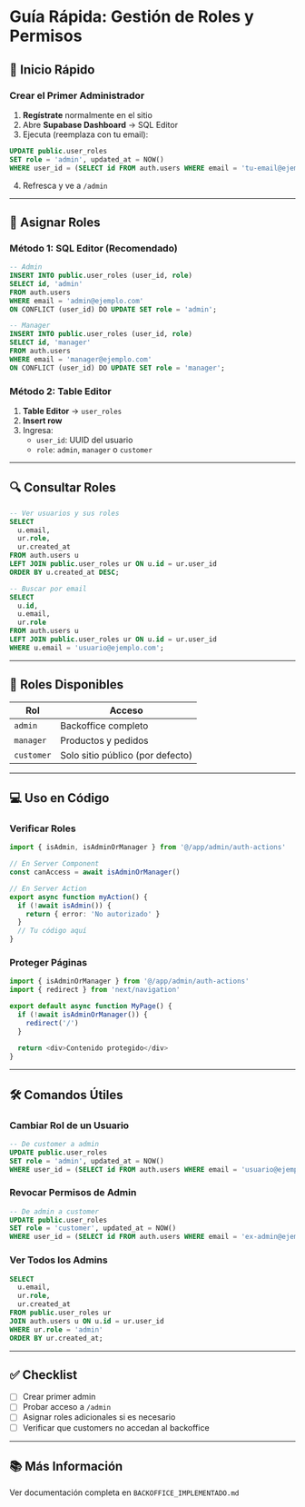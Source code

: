 # Guía Rápida: Gestión de Roles y Permisos

## 🚀 Inicio Rápido

### Crear el Primer Administrador

1. **Regístrate** normalmente en el sitio
2. Abre **Supabase Dashboard** → SQL Editor
3. Ejecuta (reemplaza con tu email):

```sql
UPDATE public.user_roles
SET role = 'admin', updated_at = NOW()
WHERE user_id = (SELECT id FROM auth.users WHERE email = 'tu-email@ejemplo.com');
```

4. Refresca y ve a `/admin`

---

## 📝 Asignar Roles

### Método 1: SQL Editor (Recomendado)

```sql
-- Admin
INSERT INTO public.user_roles (user_id, role)
SELECT id, 'admin'
FROM auth.users
WHERE email = 'admin@ejemplo.com'
ON CONFLICT (user_id) DO UPDATE SET role = 'admin';

-- Manager
INSERT INTO public.user_roles (user_id, role)
SELECT id, 'manager'
FROM auth.users
WHERE email = 'manager@ejemplo.com'
ON CONFLICT (user_id) DO UPDATE SET role = 'manager';
```

### Método 2: Table Editor

1. **Table Editor** → `user_roles`
2. **Insert row**
3. Ingresa:
   - `user_id`: UUID del usuario
   - `role`: `admin`, `manager` o `customer`

---

## 🔍 Consultar Roles

```sql
-- Ver usuarios y sus roles
SELECT 
  u.email,
  ur.role,
  ur.created_at
FROM auth.users u
LEFT JOIN public.user_roles ur ON u.id = ur.user_id
ORDER BY u.created_at DESC;

-- Buscar por email
SELECT 
  u.id,
  u.email,
  ur.role
FROM auth.users u
LEFT JOIN public.user_roles ur ON u.id = ur.user_id
WHERE u.email = 'usuario@ejemplo.com';
```

---

## 🔐 Roles Disponibles

| Rol | Acceso |
|-----|--------|
| `admin` | Backoffice completo |
| `manager` | Productos y pedidos |
| `customer` | Solo sitio público (por defecto) |

---

## 💻 Uso en Código

### Verificar Roles

```typescript
import { isAdmin, isAdminOrManager } from '@/app/admin/auth-actions'

// En Server Component
const canAccess = await isAdminOrManager()

// En Server Action
export async function myAction() {
  if (!await isAdmin()) {
    return { error: 'No autorizado' }
  }
  // Tu código aquí
}
```

### Proteger Páginas

```typescript
import { isAdminOrManager } from '@/app/admin/auth-actions'
import { redirect } from 'next/navigation'

export default async function MyPage() {
  if (!await isAdminOrManager()) {
    redirect('/')
  }
  
  return <div>Contenido protegido</div>
}
```

---

## 🛠️ Comandos Útiles

### Cambiar Rol de un Usuario

```sql
-- De customer a admin
UPDATE public.user_roles
SET role = 'admin', updated_at = NOW()
WHERE user_id = (SELECT id FROM auth.users WHERE email = 'usuario@ejemplo.com');
```

### Revocar Permisos de Admin

```sql
-- De admin a customer
UPDATE public.user_roles
SET role = 'customer', updated_at = NOW()
WHERE user_id = (SELECT id FROM auth.users WHERE email = 'ex-admin@ejemplo.com');
```

### Ver Todos los Admins

```sql
SELECT 
  u.email,
  ur.role,
  ur.created_at
FROM public.user_roles ur
JOIN auth.users u ON u.id = ur.user_id
WHERE ur.role = 'admin'
ORDER BY ur.created_at;
```

---

## ✅ Checklist

- [ ] Crear primer admin
- [ ] Probar acceso a `/admin`
- [ ] Asignar roles adicionales si es necesario
- [ ] Verificar que customers no accedan al backoffice

---

## 📚 Más Información

Ver documentación completa en `BACKOFFICE_IMPLEMENTADO.md`

